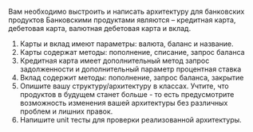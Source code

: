 Вам необходимо выстроить и написать архитектуру для банковских продуктов
Банковскими продуктами являются – кредитная карта, дебетовая карта, валютная дебетовая карта и вклад.
1. Карты и вклад имеют параметры: валюта, баланс и название.
2. Карты содержат методы: пополнение, списание, запрос баланса
3. Кредитная карта имеет дополнительный метод запрос задолженности и дополнительный параметр процентная ставка
4. Вклад содержит методы: пополнение, запрос баланса, закрытие
5. Опишите вашу структуру/архитектуру в классах. Учтите, что продуктов в будущем станет больше - то есть предусмотрите возможность изменения вашей архитектуры без различных проблем и лишних правок.
6. Напишите unit тесты для проверки реализованной архитектуры.
